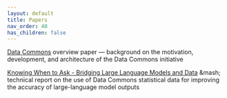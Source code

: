 ```yaml
---
layout: default
title: Papers
nav_order: 40
has_children: false
---
```


[Data Commons](http://arxiv.org/abs/2309.13054) overview paper &mdash; background on the motivation, development, and architecture of the Data Commons initiative

[Knowing When to Ask - Bridging Large Language Models and Data]() &mash; technical report on the use of Data Commons statistical data for improving the accuracy of large-language model outputs